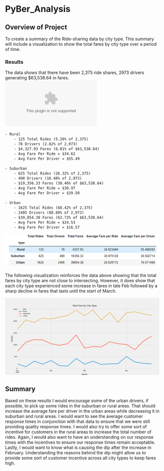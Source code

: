 # PyBer_Analysis

## Overview of Project
To create a summary of the Ride-sharing data by city type. This summary will include a visualization to show the total fares by city type over a period of time. 

### Results
The data shows that there have been 2,375 ride shares, 2973 drivers generating $63,538.64 in fares. 
![(see PyBerSummary)](https://github.com/john10roberts/PyBer_Analysis/blob/main/Resources/PyBerSummary.xlsx)
    
    - Rural 
        - 125 Total Rides (5.26% of 2,375) 
        - 78 Drivers (2.62% of 2,973)
        - $4,327.93 Fares (6.81% of $63,538.64)
        - Avg Fare Per Ride = $34.62
        - Avg Fare Per Driver = $55.49
    
    - Suburban 
        - 625 Total Rides (26.32% of 2,375) 
        - 490 Drivers (16.48% of 2,973)
        - $19,356.33 Fares (30.46% of $63,538.64)
        - Avg Fare Per Ride = $30.97
        - Avg Fare Per Driver = $39.50
    
    - Urban 
        - 1625 Total Rides (68.42% of 2,375) 
        - 2405 Drivers (80.89% of 2,973)
        - $39,854.38 Fares (62.72% of $63,538.64)
        - Avg Fare Per Ride = $24.53
        - Avg Fare Per Driver = $16.57

![Pyber Summary](https://github.com/john10roberts/PyBer_Analysis/blob/main/Resources/PyberSummaryDF.png)

The following visualization reinforces the data above showing that the total fares by city type are not close to intersecting. However, it does show that each city type experienced some increase in fares in late Feb followed by a sharp decline in fares that lasts until the start of March. 

![PyBer_fare_summary](https://github.com/john10roberts/PyBer_Analysis/blob/main/Analysis/PyBer_fare_summary.png)


## Summary
Based on these results I would encourage some of the urban drivers, if possible, to pick up some rides in the suburban or rural areas. That should increase the average fare per driver in the urban areas while decreasing it in suburban and rural areas. I would want to see the average customer response times in conjunction with that data to ensure that we were still providing quality response times. I would also try to offer some sort of incentive for customers in the rural areas to increase the total number of rides. Again, I would also want to have an understanding on our response times with the incentives to ensure our response times remain acceptable. Lastly, I would want to know what is causing the dip after the increase in February. Understanding the reasons behind the dip might allow us to provide some sort of customer incentive across all city types to keep fares high. 


